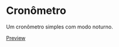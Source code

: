# Cronômetro
Um cronômetro simples com modo noturno.

[Preview](https://deivisonsm.github.io/Stopwatch/)
